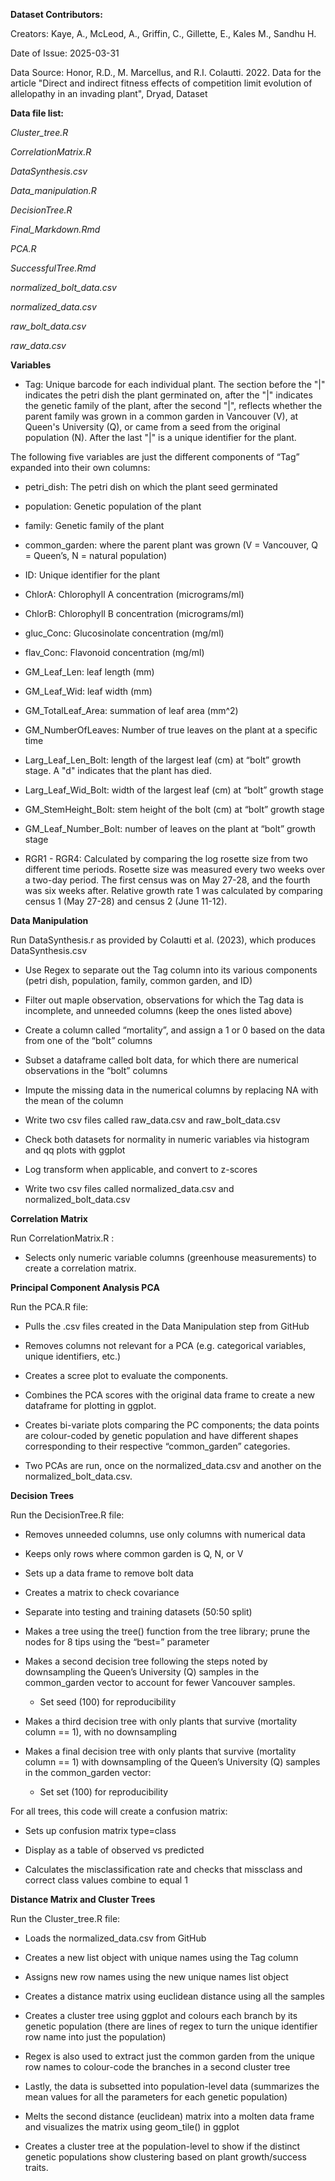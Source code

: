 **Dataset Contributors:**

Creators: Kaye, A., McLeod, A., Griffin, C., Gillette, E., Kales M., Sandhu H.

Date of Issue: 2025-03-31

Data Source: Honor, R.D., M. Marcellus, and R.I. Colautti. 2022. Data for the article "Direct and indirect fitness effects of competition limit evolution of allelopathy in an invading plant", Dryad, Dataset

**Data file list:**

*Cluster_tree.R*

*CorrelationMatrix.R*

*DataSynthesis.csv*

*Data_manipulation.R*

*DecisionTree.R*

*Final_Markdown.Rmd*

*PCA.R*

*SuccessfulTree.Rmd*

*normalized_bolt_data.csv*

*normalized_data.csv*

*raw_bolt_data.csv*

*raw_data.csv*

**Variables**

- Tag: Unique barcode for each individual plant. The section before the "|" indicates the petri dish the plant germinated on, after the "|" indicates the genetic family of the plant, after the second "|", reflects whether the parent family was grown in a common garden in Vancouver (V), at Queen's University (Q), or came from a seed from the original population (N). After the last "|" is a unique identifier for the plant.

The following five variables are just the different components of “Tag” expanded into their own columns: 

  - petri_dish: The petri dish on which the plant seed germinated

  - population: Genetic population of the plant

  - family: Genetic family of the plant

  - common_garden: where the parent plant was grown (V = Vancouver, Q = Queen’s, N = natural population)

  - ID: Unique identifier for the plant

- ChlorA: Chlorophyll A concentration (micrograms/ml)

- ChlorB: Chlorophyll B concentration (micrograms/ml)

- gluc_Conc: Glucosinolate concentration (mg/ml)

- flav_Conc: Flavonoid concentration (mg/ml)

- GM_Leaf_Len: leaf length (mm)

- GM_Leaf_Wid: leaf width (mm)

- GM_TotalLeaf_Area: summation of leaf area (mm^2)

- GM_NumberOfLeaves: Number of true leaves on the plant at a specific time

- Larg_Leaf_Len_Bolt: length of the largest leaf (cm) at “bolt” growth stage. A "d" indicates that the plant has died.

- Larg_Leaf_Wid_Bolt: width of the largest leaf (cm) at “bolt” growth stage

- GM_StemHeight_Bolt: stem height of the bolt (cm) at “bolt” growth stage

- GM_Leaf_Number_Bolt: number of leaves on the plant at “bolt” growth stage

- RGR1 - RGR4: Calculated by comparing the log rosette size from two different time periods. Rosette size was measured every two weeks over a two-day period. The first census was on May 27-28, and the fourth was six weeks after. Relative growth rate 1 was calculated by comparing census 1 (May 27-28) and census 2 (June 11-12). 

**Data Manipulation**

Run DataSynthesis.r as provided by Colautti et al. (2023), which produces DataSynthesis.csv

- Use Regex to separate out the Tag column into its various components (petri dish, population, family, common garden, and ID)

- Filter out maple observation, observations for which the Tag data is incomplete, and unneeded columns (keep the ones listed above)

- Create a column called “mortality”, and assign a 1 or 0 based on the data from one of the “bolt” columns

- Subset a dataframe called bolt data, for which there are numerical observations in the “bolt” columns

- Impute the missing data in the numerical columns by replacing NA with the mean of the column

- Write two csv files called raw_data.csv and raw_bolt_data.csv

- Check both datasets for normality in numeric variables via histogram and qq plots with ggplot

- Log transform when applicable, and convert to z-scores

- Write two csv files called normalized_data.csv and normalized_bolt_data.csv

**Correlation Matrix**

Run CorrelationMatrix.R :

- Selects only numeric variable columns (greenhouse measurements) to create a correlation matrix.

**Principal Component Analysis PCA**

Run the PCA.R file:

- Pulls the .csv files created in the Data Manipulation step from GitHub 

- Removes columns not relevant for a PCA (e.g. categorical variables, unique identifiers, etc.) 

- Creates a scree plot to evaluate the components. 

- Combines the PCA scores with the original data frame to create a new dataframe for plotting in ggplot. 

- Creates bi-variate plots comparing the PC components; the data points are colour-coded by genetic population and have different shapes corresponding to their respective “common_garden” categories. 

- Two PCAs are run, once on the normalized_data.csv and another on the normalized_bolt_data.csv. 

**Decision Trees**

Run the DecisionTree.R file: 

- Removes unneeded columns, use only columns with numerical data

- Keeps only rows where common garden is Q, N, or V

- Sets up a data frame to remove bolt data

- Creates a matrix to check covariance

- Separate into testing and training datasets (50:50 split)

- Makes a tree using the tree() function from the tree library; prune the nodes for 8 tips using the “best=” parameter
  
- Makes a second decision tree following the steps noted by downsampling the Queen’s University (Q) samples in the common_garden vector to account for fewer Vancouver samples. 

  - Set seed (100) for reproducibility

- Makes a third  decision tree with only plants that survive (mortality column == 1), with no downsampling

- Makes a final decision tree with only plants that survive (mortality column == 1) with downsampling of the Queen’s University (Q) samples in the  common_garden vector:

  - Set set (100) for reproducibility

For all trees, this code will create a confusion matrix: 

  - Sets up confusion matrix type=class

  - Display as a table of observed vs predicted

  - Calculates the misclassification rate and checks that missclass and correct class values combine to equal 1

**Distance Matrix and Cluster Trees**

Run the Cluster_tree.R file:

- Loads the normalized_data.csv from GitHub 

- Creates a new list object with unique names using the Tag column 

- Assigns new row names using the new unique names list object 

- Creates a distance matrix using euclidean distance using all the samples 

- Creates a cluster tree using ggplot and colours each branch by its genetic population (there are lines of regex to turn the unique identifier row name into just the population) 

- Regex is also used to extract just the common garden from the unique row names to colour-code the branches in a second cluster tree

- Lastly, the data is subsetted into population-level data (summarizes the mean values for all the parameters for each genetic population) 

- Melts the second distance (euclidean) matrix into a molten data frame and visualizes the matrix using geom_tile() in ggplot

- Creates a cluster tree at the population-level to show if the distinct genetic populations show clustering based on plant growth/success traits. 

